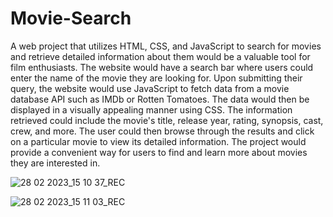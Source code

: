 # Movie-Search
A web project that utilizes HTML, CSS, and JavaScript to search for movies and retrieve detailed information about them would be a valuable tool for film enthusiasts. The website would have a search bar where users could enter the name of the movie they are looking for. Upon submitting their query, the website would use JavaScript to fetch data from a movie database API such as IMDb or Rotten Tomatoes. The data would then be displayed in a visually appealing manner using CSS. The information retrieved could include the movie's title, release year, rating, synopsis, cast, crew, and more. The user could then browse through the results and click on a particular movie to view its detailed information. The project would provide a convenient way for users to find and learn more about movies they are interested in.


![28 02 2023_15 10 37_REC](https://user-images.githubusercontent.com/70109681/221823611-35704f04-dad6-4fed-af33-fa5fcac1247b.png)


![28 02 2023_15 11 03_REC](https://user-images.githubusercontent.com/70109681/221823617-d8a5c873-7077-4729-984a-82baf61b70b6.png)
